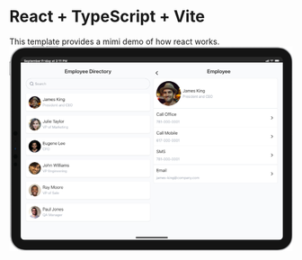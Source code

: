 # React + TypeScript + Vite

This template provides a mimi demo of how react works.
[![](/src/assets/images/employee-demo.png)]()
